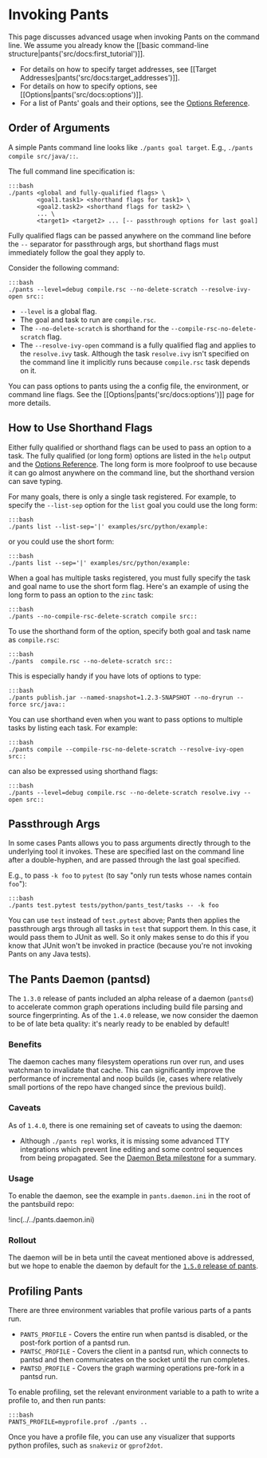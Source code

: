 Invoking Pants
==============

This page discusses advanced usage when invoking Pants on the command line.
We assume you already know the [[basic command-line structure|pants('src/docs:first_tutorial')]].

+ For details on how to specify target addresses, see [[Target Addresses|pants('src/docs:target_addresses')]].
+ For details on how to specify options, see [[Options|pants('src/docs:options')]].
+ For a list of Pants' goals and their options, see the <a href="options_reference.html">Options Reference</a>.

Order of Arguments
------------------

A simple Pants command line looks like `./pants goal target`. E.g., `./pants compile src/java/::`.

The full command line specification is:

    :::bash
    ./pants <global and fully-qualified flags> \
            <goal1.task1> <shorthand flags for task1> \
            <goal2.task2> <shorthand flags for task2> \
            ... \
            <target1> <target2> ... [-- passthrough options for last goal]

Fully qualified flags can be passed anywhere on the command line
before the `--` separator for passthrough args, but
shorthand flags must immediately follow the goal they apply to.

Consider the following command:

    :::bash
    ./pants --level=debug compile.rsc --no-delete-scratch --resolve-ivy-open src::

+ `--level` is a global flag.
+ The goal and task to run are `compile.rsc`.
+ The `--no-delete-scratch` is shorthand for the
  `--compile-rsc-no-delete-scratch` flag.
+ The `--resolve-ivy-open` command is a fully qualified flag and
  applies to the `resolve.ivy` task.  Although the task `resolve.ivy`
  isn't specified on the command line it implicitly runs because
  `compile.rsc` task depends on it.

You can pass options to pants using the a config file, the
environment, or command line flags. See the
[[Options|pants('src/docs:options')]] page for more details.

How to Use Shorthand Flags
--------------------------

Either fully qualified or shorthand flags can be used to pass an
option to a task. The fully qualified (or long form) options are
listed in the `help` output and the <a href="options_reference.html">Options Reference</a>.
The long form is more foolproof to use because it can go almost anywhere on
the command line, but the shorthand version can save typing.

For many goals, there is only a single task registered. For example,
to specify the `--list-sep` option for the `list` goal you could use
the long form:

    :::bash
    ./pants list --list-sep='|' examples/src/python/example:

or you could use the short form:

    :::bash
    ./pants list --sep='|' examples/src/python/example:

When a goal has multiple tasks registered, you must fully specify the
task and goal name to use the short form flag.  Here's an example of
using the long form to pass an option to the `zinc` task:

    :::bash
    ./pants --no-compile-rsc-delete-scratch compile src::

To use the shorthand form of the option, specify both goal and task
name as `compile.rsc`:

    :::bash
    ./pants  compile.rsc --no-delete-scratch src::

This is especially handy if you have lots of options to type:

    :::bash
    ./pants publish.jar --named-snapshot=1.2.3-SNAPSHOT --no-dryrun --force src/java::

You can use shorthand even when you want to pass options to multiple
tasks by listing each task.  For example:

    :::bash
    ./pants compile --compile-rsc-no-delete-scratch --resolve-ivy-open src::

can also be expressed using shorthand flags:

    :::bash
    ./pants --level=debug compile.rsc --no-delete-scratch resolve.ivy --open src::

Passthrough Args
----------------

In some cases Pants allows you to pass arguments directly through to the underlying tool it invokes.
These are specified last on the command line after a double-hyphen, and are passed through the
last goal specified.

E.g., to pass `-k foo` to `pytest` (to say "only run tests whose names contain `foo`"):

    :::bash
    ./pants test.pytest tests/python/pants_test/tasks -- -k foo

You can use `test` instead of `test.pytest` above; Pants then applies the passthrough args
through all tasks in `test` that support them. In this case, it would pass them to JUnit as well.
So it only makes sense to do this if you know that JUnit won't be invoked in practice (because
you're not invoking Pants on any Java tests).

The Pants Daemon (pantsd)
-------------------------

The `1.3.0` release of pants included an alpha release of a daemon (`pantsd`) to accelerate common
graph operations including build file parsing and source fingerprinting. As of the `1.4.0` release,
we now consider the daemon to be of late beta quality: it's nearly ready to be enabled by default!

### Benefits

The daemon caches many filesystem operations run over run, and uses watchman to invalidate that
cache. This can significantly improve the performance of incremental and noop builds (ie,
cases where relatively small portions of the repo have changed since the previous build).

### Caveats

As of `1.4.0`, there is one remaining set of caveats to using the daemon:

* Although `./pants repl` works, it is missing some advanced TTY integrations which prevent
  line editing and some control sequences from being propagated. See the
  [Daemon Beta milestone](https://github.com/pantsbuild/pants/milestone/11) for a summary.

### Usage

To enable the daemon, see the example in `pants.daemon.ini` in the root of the pantsbuild repo:

!inc(../../pants.daemon.ini)

### Rollout

The daemon will be in beta until the caveat mentioned above is addressed, but we hope to
enable the daemon by default for the [`1.5.0` release of pants](https://github.com/pantsbuild/pants/milestone/12).

Profiling Pants
---------------

There are three environment variables that profile various parts of a pants run.

* `PANTS_PROFILE` - Covers the entire run when pantsd is disabled, or the post-fork portion
  of a pantsd run.
* `PANTSC_PROFILE` - Covers the client in a pantsd run, which connects to pantsd and then
  communicates on the socket until the run completes.
* `PANTSD_PROFILE` - Covers the graph warming operations pre-fork in a pantsd run.

To enable profiling, set the relevant environment variable to a path to write a profile to, and
then run pants:

    :::bash
    PANTS_PROFILE=myprofile.prof ./pants ..

Once you have a profile file, you can use any visualizer that supports python profiles, such as
`snakeviz` or `gprof2dot`.
